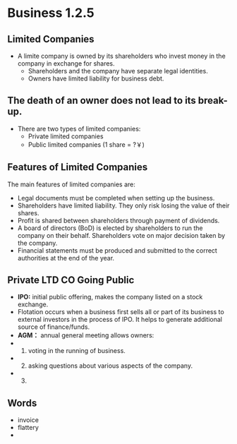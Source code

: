 # Business 1.2.5 
## Limited Companies
+ A limite company is owned by its shareholders who invest money in the company in exchange for shares.
  + Shareholders and the company have separate legal identities.
  + Owners have limited liability for business debt.
## The death of an owner does not lead to its break-up.
+ There are two types of limited companies:
  + Private limited companies
  + Public limited companies (1 share = ?￥)

## Features of Limited Companies
The main features of limited companies are:
+ Legal documents must be completed when setting up the business.
+ Shareholders have limited liability. They only risk losing the value of their shares.
+ Profit is shared between shareholders through payment of dividends.
+ A board of directors (BoD) is elected by shareholders to run the company on their behalf. Shareholders vote on major decision taken by the company.
+ Financial statements must be produced and submitted to the correct authorities at the end of the year.

## Private LTD CO Going Public
+ **IPO:** initial public offering, makes the company listed on a stock exchange.
+ Flotation occurs when a business first sells all or part of its business to external investors in the process of IPO. It helps to generate additional source of finance/funds.
+ **AGM：** annual general meeting allows owners:
+ 1. voting in the running of business.
+ 2. asking questions about various aspects of the company.
+ 3. 
## Words
+ invoice
+ flattery
+ 